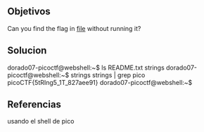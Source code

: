 ## Objetivos
Can you find the flag in [file](https://jupiter.challenges.picoctf.org/static/5bd86036f013ac3b9c958499adf3e2e2/strings) without running it?
## Solucion
dorado07-picoctf@webshell:~$ ls
README.txt  strings
dorado07-picoctf@webshell:~$ strings strings | grep pico
picoCTF{5tRIng5_1T_827aee91}
dorado07-picoctf@webshell:~$ 
## Referencias
usando el shell de pico